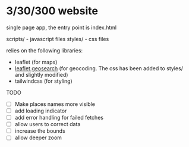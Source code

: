 # 3/30/300 website

single page app, the entry point is index.html

scripts/ - javascript files
styles/ - css files

relies on the following libraries:
- leaflet (for maps)
- [leaflet geosearch](https://github.com/smeijer/leaflet-geosearch) (for geocoding. The css has been added to styles/ and slightly modified)
- tailwindcss (for styling)

TODO
- [ ] Make places names more visible
- [ ] add loading indicator
- [ ] add error handling for failed fetches
- [ ] allow users to correct data
- [ ] increase the bounds
- [ ] allow deeper zoom